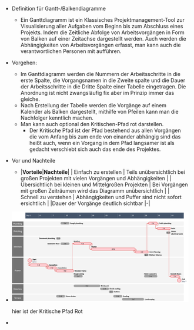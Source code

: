 - Definition für Gantt-/Balkendiagramme
	- Ein Ganttdiagramm ist ein Klassisches Projektmanagement-Tool zur Visualisierung aller Aufgaben vom Beginn bis zum Abschluss eines Projekts. Indem die Zeitliche Abfolge von Arbeitsvorgängen in Form von Balken auf einer Zeitachse dargestellt werden. Auch werden die Abhängigkeiten von Arbeitsvorgängen erfasst, man kann auch die verantwortlichen Personen mit aufführen.
- Vorgehen:
	- Im Ganttdiagramm werden die Nummern der Arbeitsschritte in die erste Spalte, die Vorgangsnamen in die Zweite spalte und die Dauer der Arbeitsschritte in die Dritte Spalte einer Tabelle eingetragen. Die Anordnung ist nicht zwangsläufig fix aber im Prinzip immer das gleiche.
	- Nach Erstellung der Tabelle werden die Vorgänge auf einem Kalender als Balken dargestellt, mithilfe von Pfeilen kann man die Nachfolger kenntlich machen.
	- Man kann auch optional den Kritischen-Pfad rot darstellen.
		- Der Kritische Pfad ist der Pfad bestehend aus allen Vorgängen die vom Anfang bis zum ende von einander abhängig sind das heißt auch, wenn ein Vorgang in dem Pfad langsamer ist als gedacht verschiebt sich auch das ende des Projektes.
- Vor und Nachteile
	- |__Vorteile__|__Nachteile__|
	  | Einfach zu erstellen | Teils unübersichtlich bei großen Projekten mit vielen Vorgängen und Abhängigkeiten |
	  | Übersichtlich bei kleinen und Mittelgroßen Projekten | Bei Vorgängen mit großen Zeiträumen wird das Diagramm unübersichtlich |
	  | Schnell zu verstehen | Abhängigkeiten und Puffer sind nicht sofort ersichtlich |
	  |Dauer der Vorgänge deutlich sichtbar |-|
- ![image.png](../assets/image_1736096296073_0.png)
  
  hier ist der Kritische Pfad Rot
-